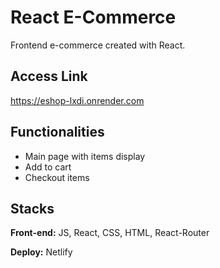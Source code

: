# React E-Commerce

Frontend e-commerce created with React.

## Access Link

https://eshop-lxdi.onrender.com

## Functionalities

- Main page with items display
- Add to cart
- Checkout items

## Stacks

**Front-end:** JS, React, CSS, HTML, React-Router

**Deploy:** Netlify
